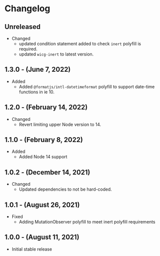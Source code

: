 # Changelog

## Unreleased

* Changed
  * updated condition statement added to check `inert` polyfill is required.
  * updated `wicg-inert` to latest version.

## 1.3.0 - (June 7, 2022)

* Added
  * Added `@formatjs/intl-datetimeformat` polyfill to support date-time functions in ie 10.

## 1.2.0 - (February 14, 2022)

* Changed
  * Revert limiting upper Node version to 14.

## 1.1.0 - (February 8, 2022)

* Added
  * Added Node 14 support

## 1.0.2 - (December 14, 2021)

* Changed
  * Updated dependencies to not be hard-coded.

## 1.0.1 - (August 26, 2021)

* Fixed
  * Adding MutationObserver polyfill to meet inert polyfill requirements

## 1.0.0 - (August 11, 2021)

* Initial stable release
